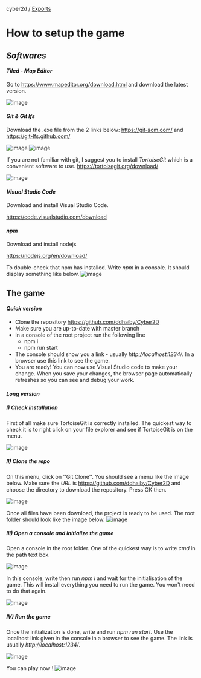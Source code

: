 cyber2d / [Exports](modules.md)

# How to setup the game

## _Softwares_
#### _Tiled - Map Editor_

Go to https://www.mapeditor.org/download.html and download the latest version.

![image](https://user-images.githubusercontent.com/72042952/171312198-01488a32-3094-4786-93a4-01faa54ddc71.png)

#### _Git & Git lfs_

Download the .exe file from the 2 links below:
https://git-scm.com/ and https://git-lfs.github.com/

![image](https://user-images.githubusercontent.com/72042952/171312625-ce8eb34f-db49-4dd2-a53b-341a200b956d.png)
![image](https://user-images.githubusercontent.com/72042952/171312315-c9cd3fe9-c717-4675-9572-a9c4b45dad9d.png)

If you are not familiar with git, I suggest you to install _TortoiseGit_ which is a convenient software to use.
https://tortoisegit.org/download/

![image](https://user-images.githubusercontent.com/72042952/171312447-43432d00-4114-4e43-8082-47960f741e89.png)

#### _Visual Studio Code_
Download and install Visual Studio Code.

https://code.visualstudio.com/download

#### _npm_
Download and install nodejs 

https://nodejs.org/en/download/

To double-check that npm has installed. Write _npm_ in a console. It should display something like below.
![image](https://user-images.githubusercontent.com/72042952/171963988-863ee360-e815-4b63-bb17-0861254e1b7e.png)

## The game
#### _Quick version_

- Clone the repository https://github.com/ddhaiby/Cyber2D
- Make sure you are up-to-date with master branch
- In a console of the root project run the following line
  - npm i
  - npm run start
- The console should show you a link - usually _http://localhost:1234/_. In a browser use this link to see the game.
- You are ready! You can now use Visual Studio code to make your change. When you save your changes, the browser page automatically refreshes so you can see and debug your work.

#### _Long version_
##### I) Check installation
First of all make sure TortoiseGit is correctly installed. The quickest way to check it is to right click on your file explorer and see if TortoiseGit is on the menu.

![image](https://user-images.githubusercontent.com/72042952/171684368-fc06f14b-b2c7-4024-be54-3306c5849497.png)

##### II) Clone the repo
On this menu, click on ''Git Clone''. You should see a menu like the image below. Make sure the _URL_ is https://github.com/ddhaiby/Cyber2D and choose the directory to download the repository. Press OK then.

![image](https://user-images.githubusercontent.com/72042952/171685595-c23d9000-c138-44b1-965f-69dfc75061e2.png)

Once all files have been download, the project is ready to be used. The root folder should look like the image below.
![image](https://user-images.githubusercontent.com/72042952/172019490-9e1bc26b-e365-40f0-9de2-ff978ba6574c.png)

##### III) Open a console and initialize the game

Open a console in the root folder. One of the quickest way is to write _cmd_ in the path text box.

![image](https://user-images.githubusercontent.com/72042952/172019427-7a64c362-0894-4803-becf-c34dbf41daf5.png)

In this console, write then run _npm i_ and wait for the initialisation of the game. This will install everything you need to run the game. You won't need to do that again.

![image](https://user-images.githubusercontent.com/72042952/172019583-478d8228-e10c-4fb4-b295-9ccbe92bf7f5.png)

##### IV) Run the game
Once the initialization is done, write and run _npm run start_. Use the localhost link given in the console in a browser to see the game. The link is usually _http://localhost:1234/_.

![image](https://user-images.githubusercontent.com/72042952/172019645-edc3fef7-9474-43f5-9cf8-2af92a8d43d2.png)

You can play now !
![image](https://user-images.githubusercontent.com/72042952/172020414-0ede451e-962c-470c-ada1-d72b35e56cfe.png)

